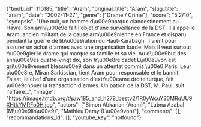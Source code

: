 {"tmdb_id": 110185, "title": "Aram", "original_title": "Aram", "slug_title": "aram", "date": "2002-11-27", "genre": ["Drame / Crime"], "score": "5.2/10", "synopsis": "Une nuit, un homme d\u00e9barque clandestinement au Havre. Son arriv\u00e9e fait l'objet d'une surveillance de la DST. Il s'appelle Aram, ancien militant de la cause arm\u00e9nienne en France et disparu pendant la guerre de lib\u00e9ration du Haut-Karabagh. Il vient pour assurer un achat d'armes avec une organisation kurde. Mais il veut surtout r\u00e9gler le drame qui marque sa famille et sa vie. Au d\u00e9but des ann\u00e9es quatre-vingt dix, son fr\u00e8re cadet L\u00e9von est gri\u00e8vement bless\u00e9 dans un attentat commis \u00e0 Paris. Leur p\u00e8re, Miran Sarkissian, tient Aram pour responsable et le bannit. Talaat, le chef d'une organisation d'extr\u00eame droite turque, fait \u00e9chouer la transaction d'armes. Un patron de la DST, M. Paul, suit l'affaire...", "image": "https://image.tmdb.org/t/p/w185_and_h278_bestv2/1R0yWcuY30MRqUU9XHtkYMRFp0H.jpg", "actors": ["Simon Abkarian (Aram)", "Lubna Azabal (M\u00e9lin\u00e9)", "Mathieu Demy (L\u00e9von)"], "comments": [], "recommandations_id": [], "youtube_key": "notfound"}